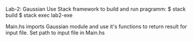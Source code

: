 Lab-2: Gaussian
Use Stack framework to build and run pragramm:
$ stack build
$ stack exec lab2-exe

Main.hs imports Gaussian module and use it's functions to return result for input file. Set path to input file in Main.hs
